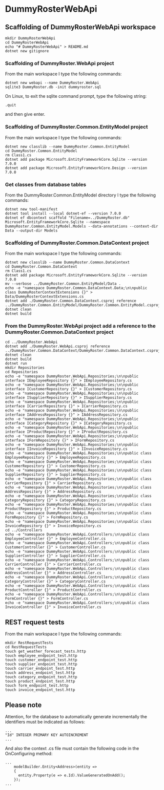 # DummyRosterWebApi

## Scaffolding of DummyRosterWebApi workspace

```shell
mkdir DummyRosterWebApi
cd DummyRosterWebApi
echo "# DummyRosterWebApi" > README.md
dotnet new gitignore
```

### Scaffolding of DummyRoster.WebApi project

From the main workspace I type the following commands:

```shell
dotnet new webapi --name DummyRoster.WebApi
sqlite3 DummyRoster.db -init dummyroster.sql
```

On Linux, to exit the sqlite command prompt, type the following string:

```text
.quit
```

and then give enter.

### Scaffolding of DummyRoster.Common.EntityModel project

From the main workspace I type the following commands:

```shell
dotnet new classlib --name DummyRoster.Common.EntityModel
cd DummyRoster.Common.EntityModel
rm Class1.cs
dotnet add package Microsoft.EntityFrameworkCore.Sqlite --version 7.0.0
dotnet add package Microsoft.EntityFrameworkCore.Design --version 7.0.0
```

### Get classes from database tables

From the DummyRoster.Common.EntityModel directory I type the following commands:

```shell
dotnet new tool-manifest
dotnet tool install --local dotnet-ef --version 7.0.0
dotnet ef dbcontext scaffold "Filename=../DummyRoster.db" Microsoft.EntityFrameworkCore.Sqlite --namespace DummyRoster.Common.EntityModel.Models --data-annotations --context-dir Data --output-dir Models
```

### Scaffolding of DummyRoster.Common.DataContext project

From the main workspace I type the following commands:

```shell
dotnet new classlib --name DummyRoster.Common.DataContext
cd DummyRoster.Common.DataContext
rm Class1.cs
dotnet add package Microsoft.EntityFrameworkCore.Sqlite --version 7.0.0
mv --verbose ../DummyRoster.Common.EntityModel/Data .
echo -e "namespace DummyRoster.Common.DataContext.Data;\n\npublic class DummyRosterContextExtensions {}" > Data/DummyRosterContextExtensions.cs
dotnet add ./DummyRoster.Common.DataContext.csproj reference ../DummyRoster.Common.EntityModel/DummyRoster.Common.EntityModel.csproj
dotnet clean
dotnet build
```

### From the DummyRoster.WebApi project add a reference to the DummyRoster.Common.DataContext project

```shell
cd ../DummyRoster.WebApi
dotnet add ./DummyRoster.WebApi.csproj reference ../DummyRoster.Common.DataContext/DummyRoster.Common.DataContext.csproj
dotnet clean
dotnet build
dotnet run
mkdir Repositories
cd Repositories
echo -e "namespace DummyRoster.WebApi.Repositories;\n\npublic interface IEmployeeRepository {}" > IEmployeeRepository.cs
echo -e "namespace DummyRoster.WebApi.Repositories;\n\npublic interface ICustomerRepository {}" > ICustomerRepository.cs
echo -e "namespace DummyRoster.WebApi.Repositories;\n\npublic interface ISupplierRepository {}" > ISupplierRepository.cs
echo -e "namespace DummyRoster.WebApi.Repositories;\n\npublic interface ICarrierRepository {}" > ICarrierRepository.cs
echo -e "namespace DummyRoster.WebApi.Repositories;\n\npublic interface IAddressRepository {}" > IAddressRepository.cs
echo -e "namespace DummyRoster.WebApi.Repositories;\n\npublic interface ICategoryRepository {}" > ICategoryRepository.cs
echo -e "namespace DummyRoster.WebApi.Repositories;\n\npublic interface IProductRepository {}" > IProductRepository.cs
echo -e "namespace DummyRoster.WebApi.Repositories;\n\npublic interface IFormRepository {}" > IFormRepository.cs
echo -e "namespace DummyRoster.WebApi.Repositories;\n\npublic interface IInvoiceRepository {}" > IInvoiceRepository.cs
echo -e "namespace DummyRoster.WebApi.Repositories;\n\npublic class EmployeeRepository {}" > EmployeeRepository.cs
echo -e "namespace DummyRoster.WebApi.Repositories;\n\npublic class CustomerRepository {}" > CustomerRepository.cs
echo -e "namespace DummyRoster.WebApi.Repositories;\n\npublic class SupplierRepository {}" > SupplierRepository.cs
echo -e "namespace DummyRoster.WebApi.Repositories;\n\npublic class CarrierRepository {}" > CarrierRepository.cs
echo -e "namespace DummyRoster.WebApi.Repositories;\n\npublic class AddressRepository {}" > AddressRepository.cs
echo -e "namespace DummyRoster.WebApi.Repositories;\n\npublic class CategoryRepository {}" > CategoryRepository.cs
echo -e "namespace DummyRoster.WebApi.Repositories;\n\npublic class ProductRepository {}" > ProductRepository.cs
echo -e "namespace DummyRoster.WebApi.Repositories;\n\npublic class FormRepository {}" > FormRepository.cs
echo -e "namespace DummyRoster.WebApi.Repositories;\n\npublic class InvoiceRepository {}" > InvoiceRepository.cs
cd ../Controllers
echo -e "namespace DummyRoster.WebApi.Controllers;\n\npublic class EmployeeController {}" > EmployeeController.cs
echo -e "namespace DummyRoster.WebApi.Controllers;\n\npublic class CustomerController {}" > CustomerController.cs
echo -e "namespace DummyRoster.WebApi.Controllers;\n\npublic class SupplierController {}" > SupplierController.cs
echo -e "namespace DummyRoster.WebApi.Controllers;\n\npublic class CarrierController {}" > CarrierController.cs
echo -e "namespace DummyRoster.WebApi.Controllers;\n\npublic class AddressController {}" > AddressController.cs
echo -e "namespace DummyRoster.WebApi.Controllers;\n\npublic class CategoryController {}" > CategoryController.cs
echo -e "namespace DummyRoster.WebApi.Controllers;\n\npublic class ProductController {}" > ProductController.cs
echo -e "namespace DummyRoster.WebApi.Controllers;\n\npublic class FormController {}" > FormController.cs
echo -e "namespace DummyRoster.WebApi.Controllers;\n\npublic class InvoiceController {}" > InvoiceController.cs
```

## REST request tests

From the main workspace I type the following commands:

```shell
mkdir RestRequestTests
cd RestRequestTests
touch get_weather_forecast_tests.http
touch employee_endpoint_test.http
touch customer_endpoint_test.http
touch supplier_endpoint_test.http
touch carrier_endpoint_test.http
touch address_endpoint_test.http
touch category_endpoint_test.http
touch product_endpoint_test.http
touch form_endpoint_test.http
touch invoice_endpoint_test.http
```

## Please note

Attention, for the database to automatically generate incrementally the identifiers must be indicated as follows:

```text
...
"Id" INTEGER PRIMARY KEY AUTOINCREMENT
...
```

And also the context .cs file must contain the following code in the OnConfiguring method:

```text
...
    modelBuilder.Entity<Address>(entity =>
    {
      entity.Property(e => e.Id).ValueGeneratedOnAdd();
    });
...
```
